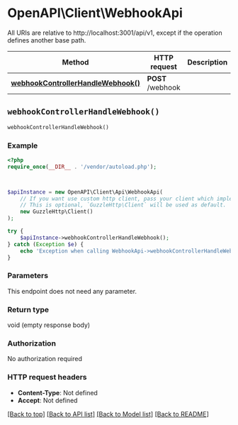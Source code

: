 # OpenAPI\Client\WebhookApi

All URIs are relative to http://localhost:3001/api/v1, except if the operation defines another base path.

| Method | HTTP request | Description |
| ------------- | ------------- | ------------- |
| [**webhookControllerHandleWebhook()**](WebhookApi.md#webhookControllerHandleWebhook) | **POST** /webhook |  |


## `webhookControllerHandleWebhook()`

```php
webhookControllerHandleWebhook()
```



### Example

```php
<?php
require_once(__DIR__ . '/vendor/autoload.php');



$apiInstance = new OpenAPI\Client\Api\WebhookApi(
    // If you want use custom http client, pass your client which implements `GuzzleHttp\ClientInterface`.
    // This is optional, `GuzzleHttp\Client` will be used as default.
    new GuzzleHttp\Client()
);

try {
    $apiInstance->webhookControllerHandleWebhook();
} catch (Exception $e) {
    echo 'Exception when calling WebhookApi->webhookControllerHandleWebhook: ', $e->getMessage(), PHP_EOL;
}
```

### Parameters

This endpoint does not need any parameter.

### Return type

void (empty response body)

### Authorization

No authorization required

### HTTP request headers

- **Content-Type**: Not defined
- **Accept**: Not defined

[[Back to top]](#) [[Back to API list]](../../README.md#endpoints)
[[Back to Model list]](../../README.md#models)
[[Back to README]](../../README.md)
